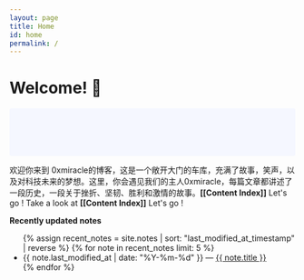 ```yaml
---
layout: page
title: Home
id: home
permalink: /
---
```


# Welcome! 🌱

<p style="padding: 3em 1em; background: #f5f7ff; border-radius: 4px;">


  欢迎你来到 0xmiracle的博客，这是一个敞开大门的车库，充满了故事，笑声，以及对科技未来的梦想。这里，你会遇见我们的主人0xmiracle，每篇文章都讲述了一段历史，一段关于挫折、坚韧、胜利和激情的故事。<span style="font-weight: bold">[[Content Index]]</span> Let's go !
  Take a look at <span style="font-weight: bold">[[Content Index]]</span> Let's go !

  
</p>



<strong>Recently updated notes</strong>

<ul>
  {% assign recent_notes = site.notes | sort: "last_modified_at_timestamp" | reverse %}
  {% for note in recent_notes limit: 5 %}
    <li>
      {{ note.last_modified_at | date: "%Y-%m-%d" }} — <a class="internal-link" href="{{ note.url }}">{{ note.title }}</a>
    </li>
  {% endfor %}
</ul>

<style>
  .wrapper {
    max-width: 46em;
  }
</style>

